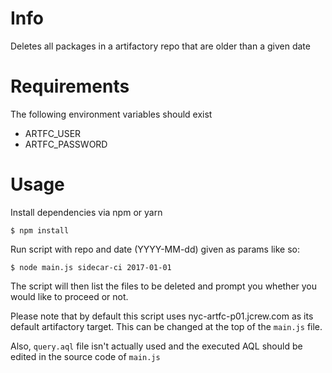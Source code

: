 # Info

Deletes all packages in a artifactory repo that are older than a given date

# Requirements

The following environment variables should exist

* ARTFC_USER
* ARTFC_PASSWORD

# Usage

Install dependencies via npm or yarn

```
$ npm install
```

Run script with repo and date (YYYY-MM-dd) given as params like so:

```
$ node main.js sidecar-ci 2017-01-01
```

The script will then list the files to be deleted and prompt you whether you
would like to proceed or not.

Please note that by default this script uses nyc-artfc-p01.jcrew.com as its
default artifactory target. This can be changed at the top of the `main.js`
file.

Also, `query.aql` file isn't actually used and the executed AQL should be edited
in the source code of `main.js`
